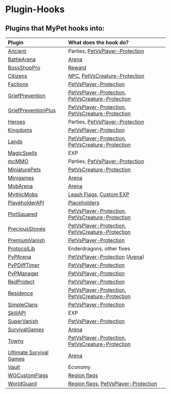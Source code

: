 # Plugin-Hooks

## Plugins that MyPet hooks into:

| Plugin | What does the hook do? |
| :--- | :--- |
| [Ancient](http://dev.bukkit.org/bukkit-plugins/ancient-rpg/) | Parties, [PetVsPlayer-Protection](hook-types.md#pet-vs-player-protection) |
| [BattleArena](https://www.spigotmc.org/resources/battle-arena.2164/) | [Arena](hook-types.md#arena) |
| [BossShopPro](https://www.spigotmc.org/resources/bossshoppro-the-most-powerful-chest-gui-shop-menu-plugin.25699/) | [Reward](bossshoppro.md) |
| [Citizens](https://www.spigotmc.org/resources/citizens.13811/) | [NPC](npc.md), [PetVsCreature-Protection](hook-types.md#pet-vs-creature-protection) |
| [Factions](http://dev.bukkit.org/bukkit-plugins/factions/) | [PetVsPlayer-Protection](hook-types.md) |
| [GriefPrevention](http://dev.bukkit.org/bukkit-plugins/grief-prevention/) | [PetVsPlayer-Protection](hook-types.md#pet-vs-player-protection), [PetVsCreature-Protection](hook-types.md#pet-vs-creature-protection) |
| [GriefPreventionPlus](https://github.com/KaiKikuchi/GriefPreventionPlus) | [PetVsPlayer-Protection](hook-types.md#pet-vs-player-protection), [PetVsCreature-Protection](hook-types.md#pet-vs-creature-protection) |
| [Heroes](http://dev.bukkit.org/bukkit-plugins/heroes/) | Parties, [PetVsPlayer-Protection](hook-types.md#pet-vs-player-protection) |
| [Kingdoms](https://www.spigotmc.org/resources/kingdoms-plugin-demo.6392/) | [PetVsPlayer-Protection](hook-types.md#pet-vs-player-protection) |
| [Lands](https://www.spigotmc.org/resources/lands-land-claim-plugin-grief-prevention-features-gui-land-management-taxes-1-14-ready.53313/) | [PetVsPlayer-Protection](hook-types.md#pet-vs-player-protection), [PetVsCreature-Protection](hook-types.md#pet-vs-creature-protection) |
| [MagicSpells](http://dev.bukkit.org/bukkit-plugins/magicspells/) | EXP |
| [mcMMO](https://www.spigotmc.org/resources/mcmmo.2445/) | Parties, [PetVsPlayer-Protection](hook-types.md#pet-vs-player-protection) |
| [MiniaturePets](https://www.spigotmc.org/resources/⌾-miniaturepets-⌾-custom-mobs-great-for-eula.23991/) | [PetVsCreature-Protection](hook-types.md#pet-vs-creature-protection) |
| [Minigames](https://www.spigotmc.org/resources/minigames.19687/) | [Arena](hook-types.md#arena) |
| [MobArena](http://dev.bukkit.org/bukkit-plugins/mobarena/) | [Arena](hook-types.md#arena) |
| [MythicMobs](https://www.spigotmc.org/resources/⚔-mythicmobs-►the-1-custom-mob-creator◄.5702/) | [Leash Flags](../systems/leashflag.md), [Custom EXP](../setup/configurations/exp-config.yml.md) |
| [PlayeholderAPI](https://www.spigotmc.org/resources/placeholderapi.6245/) | [Placeholders](placeholder.md) |
| [PlotSquared](https://www.spigotmc.org/resources/mcmmo.2445/) | [PetVsPlayer-Protection](hook-types.md#pet-vs-player-protection), [PetVsCreature-Protection](hook-types.md#pet-vs-creature-protection) |
| [PreciousStones](https://www.spigotmc.org/resources/preciousstones.5270/) | [PetVsPlayer-Protection](hook-types.md#pet-vs-player-protection), [PetVsCreature-Protection](hook-types.md#pet-vs-creature-protection) |
| [PremiumVanish](https://www.spigotmc.org/resources/premiumvanish-stay-hidden-bungee-support.14404/) | [PetVsPlayer-Protection](hook-types.md#pet-vs-player-protection) |
| [ProtocolLib](https://www.spigotmc.org/resources/protocollib.1997/) | Enderdragons, other fixes |
| [PvPArena](https://www.spigotmc.org/resources/pvp-arena.16584/) | [PetVsPlayer-Protection](hook-types.md#pet-vs-player-protection) \([Arena](hook-types.md#arena)\) |
| [PvPDiffTimer](https://www.spigotmc.org/resources/day-night-pvp-difficulty-cycle.21979/) | [PetVsPlayer-Protection](hook-types.md#pet-vs-player-protection) |
| [PvPManager](http://dev.bukkit.org/bukkit-plugins/pvpmanager/) | [PetVsPlayer-Protection](hook-types.md#pet-vs-player-protection) |
| [RedProtect](https://www.spigotmc.org/resources/redprotect-for-all-versions-anti-grief-server-protection.15841/updates) | [PetVsPlayer-Protection](hook-types.md#pet-vs-player-protection) |
| [Residence](http://dev.bukkit.org/bukkit-plugins/residence/) | [PetVsPlayer-Protection](hook-types.md#pet-vs-player-protection), [PetVsCreature-Protection](hook-types.md#pet-vs-creature-protection) |
| [SimpleClans](https://www.spigotmc.org/resources/simpleclans.5269/) | [PetVsPlayer-Protection](hook-types.md#pet-vs-player-protection) |
| [SkillAPI](https://www.spigotmc.org/resources/skillapi.4824/) | EXP |
| [SuperVanish](https://www.spigotmc.org/resources/supervanish-be-invisible.1331/) | [PetVsPlayer-Protection](hook-types.md#pet-vs-player-protection) |
| [SurvivalGames](https://www.spigotmc.org/resources/survival-games.17740/) | [Arena](hook-types.md#arena) |
| [Towny](http://towny.palmergames.com/) | [PetVsPlayer-Protection](hook-types.md#pet-vs-player-protection), [PetVsCreature-Protection](hook-types.md#pet-vs-creature-protection) |
| [Ultimate Survival Games](http://dev.bukkit.org/bukkit-plugins/ultimatesurvivalgames/) | [Arena](hook-types.md#arena) |
| [Vault](http://dev.bukkit.org/bukkit-plugins/vault/) | Economy |
| [WGCustomFlags](http://dev.bukkit.org/bukkit-plugins/worldguard-custom-flags/) | [Region flags](flags.md) |
| [WorldGuard](http://dev.bukkit.org/bukkit-plugins/worldguard/) | [Region flags](flags.md), [PetVsPlayer-Protection](hook-types.md#pet-vs-player-protection) |

